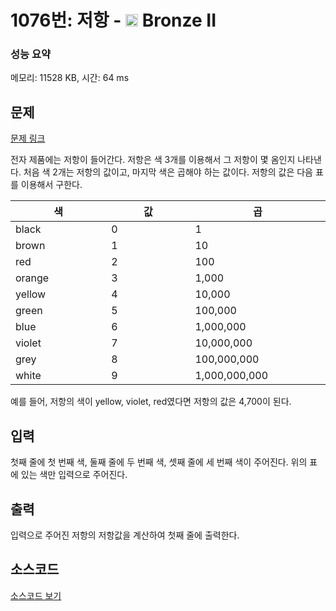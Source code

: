 # 1076번: 저항 - <img src="https://static.solved.ac/tier_small/4.svg" style="height:20px" /> Bronze II

<!-- performance -->
### 성능 요약
메모리: 11528 KB, 시간: 64 ms
<!-- end -->

## 문제

[문제 링크](https://boj.kr/1076)


<p>전자 제품에는 저항이 들어간다. 저항은 색 3개를 이용해서 그 저항이 몇 옴인지 나타낸다. 처음 색 2개는 저항의 값이고, 마지막 색은 곱해야 하는 값이다. 저항의 값은 다음 표를 이용해서 구한다.</p>

<table class="table table-bordered table-center-30">
<thead>
<tr>
<th style="width:10%">색</th>
<th style="width:10%">값</th>
<th style="width:10%">곱</th>
</tr>
</thead>
<tbody>
<tr>
<td>black</td>
<td>0</td>
<td>1</td>
</tr>
<tr>
<td>brown</td>
<td>1</td>
<td>10</td>
</tr>
<tr>
<td>red</td>
<td>2</td>
<td>100</td>
</tr>
<tr>
<td>orange</td>
<td>3</td>
<td>1,000</td>
</tr>
<tr>
<td>yellow</td>
<td>4</td>
<td>10,000</td>
</tr>
<tr>
<td>green</td>
<td>5</td>
<td>100,000</td>
</tr>
<tr>
<td>blue</td>
<td>6</td>
<td>1,000,000</td>
</tr>
<tr>
<td>violet</td>
<td>7</td>
<td>10,000,000</td>
</tr>
<tr>
<td>grey</td>
<td>8</td>
<td>100,000,000</td>
</tr>
<tr>
<td>white</td>
<td>9</td>
<td>1,000,000,000</td>
</tr>
</tbody>
</table>

<p>예를 들어, 저항의 색이 yellow, violet, red였다면 저항의 값은 4,700이 된다.</p>



## 입력


<p>첫째 줄에 첫 번째 색, 둘째 줄에 두 번째 색, 셋째 줄에 세 번째 색이 주어진다. 위의 표에 있는 색만 입력으로 주어진다.</p>



## 출력


<p>입력으로 주어진 저항의 저항값을 계산하여 첫째 줄에 출력한다.</p>



## 소스코드

[소스코드 보기](Main.java)